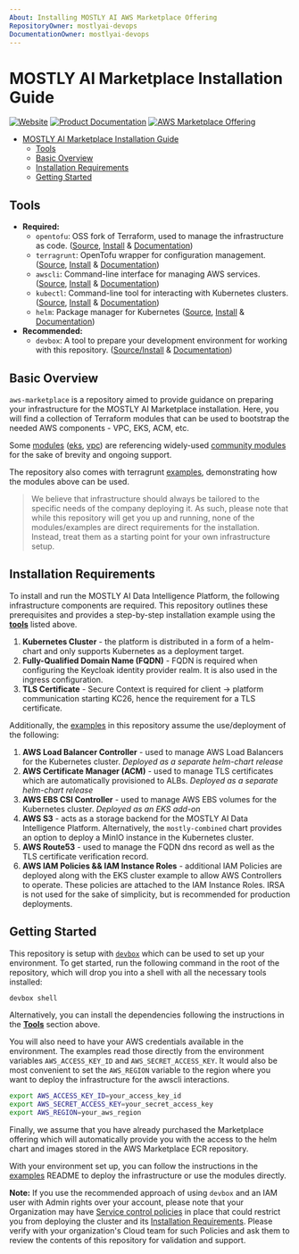 ```yaml
---
About: Installing MOSTLY AI AWS Marketplace Offering
RepositoryOwner: mostlyai-devops
DocumentationOwner: mostlyai-devops
---
```


# MOSTLY AI Marketplace Installation Guide

[![Website](https://img.shields.io/badge/Website-text?style=flat-square&color=f2f4ff)](https://mostly.ai/)
[![Product Documentation](https://img.shields.io/badge/Product%20Documentation-text?style=flat-square&color=6fa8dc)](https://mostly.ai/docs)
[![AWS Marketplace Offering](https://img.shields.io/badge/AWS%20Marketplace%20Offering-text?style=flat-square&color=ff9900)](https://aws.amazon.com/marketplace/pp/prodview-clqfgzfzznfoc)

- [MOSTLY AI Marketplace Installation Guide](#mostlyai-marketplace-installation-guide)
  - [Tools](#tools)
  - [Basic Overview](#basic-overview)
  - [Installation Requirements](#installation-requirements)
  - [Getting Started](#getting-started)

## Tools

- **Required:**
  - `opentofu`: OSS fork of Terraform, used to manage the infrastructure as code. ([Source](https://github.com/opentofu/opentofu), [Install](https://opentofu.org/docs/intro/install/) & [Documentation](https://opentofu.org/docs/))
  - `terragrunt`: OpenTofu wrapper for configuration management. ([Source](https://github.com/gruntwork-io/terragrunt), [Install](https://terragrunt.gruntwork.io/docs/getting-started/install/) & [Documentation](https://terragrunt.gruntwork.io/docs/))
  - `awscli`: Command-line interface for managing AWS services. ([Source](https://github.com/aws/aws-cli/tree/v2), [Install](https://docs.aws.amazon.com/cli/latest/userguide/getting-started-install.html) & [Documentation](https://docs.aws.amazon.com/cli/latest/userguide/cli-chap-configure.html))
  - `kubectl`: Command-line tool for interacting with Kubernetes clusters. ([Source](https://github.com/kubernetes/kubectl), [Install](https://kubernetes.io/docs/tasks/tools/) & [Documentation](https://kubernetes.io/docs/reference/kubectl/))
  - `helm`: Package manager for Kubernetes ([Source](https://github.com/helm/helm), [Install](https://helm.sh/docs/intro/install/) & [Documentation](https://helm.sh/docs/))
- **Recommended:**
  - `devbox`: A tool to prepare your development environment for working with this repository. ([Source/Install](https://github.com/jetify-com/devbox) & [Documentation](https://www.jetify.com/docs/devbox/))

## Basic Overview

`aws-marketplace` is a repository aimed to provide guidance on preparing your infrastructure for the MOSTLY AI Marketplace installation. Here, you will find a collection of Terraform modules that can be used to bootstrap the needed AWS components - VPC, EKS, ACM, etc.

Some [modules](./modules) ([eks](./modules/eks), [vpc](./modules/vpc)) are referencing widely-used [community modules](https://registry.terraform.io/namespaces/terraform-aws-modules) for the sake of brevity and ongoing support.

The repository also comes with terragrunt [examples](./examples), demonstrating how the modules above can be used.

> We believe that infrastructure should always be tailored to the specific needs of the company deploying it. As such, please note that while this repository will get you up and running, none of the modules/examples are direct requirements for the installation. Instead, treat them as a starting point for your own infrastructure setup.

## Installation Requirements

To install and run the MOSTLY AI Data Intelligence Platform, the following infrastructure components are required. This repository outlines these prerequisites and provides a step-by-step installation example using the **[tools](#tools)** listed above.

1. **Kubernetes Cluster** - the platform is distributed in a form of a helm-chart and only supports Kubernetes as a deployment target.
2. **Fully-Qualified Domain Name (FQDN)** - FQDN is required when configuring the Keycloak identity provider realm. It is also used in the ingress configuration.
3. **TLS Certificate** - Secure Context is required for client -> platform communication starting KC26, hence the requirement for a TLS certificate.

Additionally, the [examples](./examples) in this repository assume the use/deployment of the following:

1. **AWS Load Balancer Controller** - used to manage AWS Load Balancers for the Kubernetes cluster. _Deployed as a separate helm-chart release_
2. **AWS Certificate Manager (ACM)** - used to manage TLS certificates which are automatically provisioned to ALBs. _Deployed as a separate helm-chart release_
3. **AWS EBS CSI Controller** - used to manage AWS EBS volumes for the Kubernetes cluster. _Deployed as an EKS add-on_
4. **AWS S3** - acts as a storage backend for the MOSTLY AI Data Intelligence Platform. Alternatively, the `mostly-combined` chart provides an option to deploy a MinIO instance in the Kubernetes cluster.
5. **AWS Route53** - used to manage the FQDN dns record as well as the TLS certificate verification record.
6. **AWS IAM Policies && IAM Instance Roles** - additional IAM Policies are deployed along with the EKS cluster example to allow AWS Controllers to operate. These policies are attached to the IAM Instance Roles. IRSA is not used for the sake of simplicity, but is recommended for production deployments.


## Getting Started

This repository is setup with [`devbox`](https://www.jetify.com/devbox) which can be used to set up your environment. To get started, run the following command in the root of the repository, which will drop you into a shell with all the necessary tools installed:

```bash
devbox shell
```

Alternatively, you can install the dependencies following the instructions in the **[Tools](#tools)** section above.

You will also need to have your AWS credentials available in the environment. The examples read those directly from the environment variables `AWS_ACCESS_KEY_ID` and `AWS_SECRET_ACCESS_KEY`. It would also be most convenient to set the `AWS_REGION` variable to the region where you want to deploy the infrastructure for the awscli interactions.

```bash
export AWS_ACCESS_KEY_ID=your_access_key_id
export AWS_SECRET_ACCESS_KEY=your_secret_access_key
export AWS_REGION=your_aws_region
```

Finally, we assume that you have already purchased the Marketplace offering which will automatically provide you with the access to the helm chart and images stored in the AWS Marketplace ECR repository.

With your environment set up, you can follow the instructions in the [examples](./examples) README to deploy the infrastructure or use the modules directly.


**Note:** If you use the recommended approach of using `devbox` and an IAM user with Admin rights over your account, please note that your Organization may have [Service control policies](https://docs.aws.amazon.com/organizations/latest/userguide/orgs_manage_policies_scps.html) in place that could restrict you from deploying the cluster and its [Installation Requirements](#installation-requirements). Please verify with your organization's Cloud team for such Policies and ask them to review the contents of this repository for validation and support.
